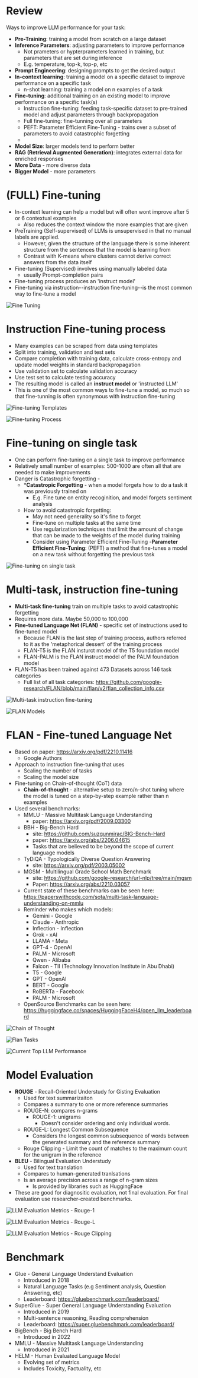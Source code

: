 # Review
Ways to improve LLM performance for your task:
- **Pre-Training**: training a model from scratch on a large dataset
- **Inference Parameters**: adjusting parameters to improve performance
  - Not prameters or hypterprameters learned in training, but parameters that are set during inference
  - E.g. temperature, top-k, top-p, etc
- **Prompt Engineering**: designing prompts to get the desired output
- **In-context learning**: training a model on a specific dataset to improve performance on a specific task
  - n-shot learning: training a model on n examples of a task
- **Fine-tuning**: additional training on an existing model to improve performance on a specific task(s)
  - Instruction fine-tuning: feeding task-specific dataset to pre-trained model and adjust parameters through backpropagation
  - Full fine-tuning: fine-tunning over all parameters  
  - PEFT: Parameter Efficient Fine-Tuning - trains over a subset of parameters to avoid catastrophic forgetting
  - 
- **Model Size**: larger models tend to perform better
- **RAG (Retrieval Augmented Generation)**: integrates external data for enriched responses
- **More Data** - more diverse data
- **Bigger Model** - more parameters

# (FULL) Fine-tuning
- In-context learning can help a model but will often wont improve after 5 or 6 contextual examples
  - Also reduces the context window the more examples that are given
- PreTraining (Self-supervised) of LLMs is unsupervised in that no manual labels are applied.
  - However, given the structure of the language there is some inherent structure from the sentences that the model is learning from
  - Contrast with K-means where clusters cannot derive correct answers from the data itself
- Fine-tuning (Supervised) involves using manually labeled data
  - usually Prompt-completion pairs
- Fine-tuning process produces an 'instruct model'
- Fine-tuning via instruction--instruction fine-tuning--is the most common way to fine-tune a model

![Fine Tuning](images/fine_tuning.png)

# Instruction Fine-tuning process
- Many examples can be scraped from data using templates
- Split into training, validation and test sets
- Compare completion with training data, calculate cross-entropy and update model weights in standard backpropagation
- Use validation set to calculate validation accuracy
- Use test set to calculate testing accuracy
- The resulting model is called an **instruct model** or 'instructed LLM'
- This is one of the most common ways to fine-tune a model, so much so that fine-tunning is often synonymous with instruction fine-tuning

![Fine-tuning Templates](images/fine_tuning_templates.png)

![Fine-tuning Process](images/fine_tuning_process.png)

# Fine-tuning on single task
- One can perform fine-tuning on a single task to improve performance
- Relatively small number of examples: 500-1000 are often all that are needed to make improvements
- Danger is Catastrophic forgetting -
  - ***Catastropic Forgetting** - when a model forgets how to do a task it was previously trained on
    - E.g. Fine tune on entity recoginition, and model forgets sentiment analysis
  - How to avoid catastropic forgetting:
    - May not need generality so it's fine to forget
    - Fine-tune on multiple tasks at the same time
    - Use regularization techniques that limit the amount of change that can be made to the weights of the model during training
    - Consider using Parameter Efficient Fine-Tuning
      -**Parameter Efficient Fine-Tuning**: (PEFT) a method that fine-tunes a model on a new task without forgetting the previous task

![Fine-tuning on single task](images/fine_tuning_single_task.png)

# Multi-task, instruction fine-tuning
- **Multi-task fine-tuning** train on multiple tasks to avoid catastrophic forgetting
- Requires more data. Maybe 50,000 to 100,000
- **Fine-tuned Language Net (FLAN)** - specific set of instructions used to fine-tuned model
  - Because FLAN is the last step of training process, authors referred to it as the 'metaphorical dessert' of the training process
  - FLAN-T5 is the FLAN insturct model of the T5 foundation model
  - FLAN-PALM is the FLAN instruct model of the PALM foundation model
- FLAN-T5 has been trained against 473 Datasets across 146 task categories
  - Full list of all task categories: https://github.com/google-research/FLAN/blob/main/flan/v2/flan_collection_info.csv

![Multi-task instruction fine-tuning](images/multi_task_instruction_fine_tuning.png)

![FLAN Models](images/flan_models.png)


# FLAN - Fine-tuned Language Net
- Based on paper: https://arxiv.org/pdf/2210.11416
  - Google Authors
- Approach to instruction fine-tuning that uses
  - Scaling the number of tasks
  - Scaling the model size
- Fine-tuning on Chain-of-thought (CoT) data
  - **Chain-of-thought** - alternative setup to zero/n-shot tuning where the model is tuned on a
  step-by-step example rather than n examples 
- Used several benchmarks:
  - MMLU - Massive Multitask Language Understanding 
    - paper: https://arxiv.org/pdf/2009.03300
  - BBH - Big-Bench Hard 
    - site: https://github.com/suzgunmirac/BIG-Bench-Hard
    - paper:  https://arxiv.org/abs/2206.04615
    - Tasks that are believed to be beyond the scope of current language models
  - TyDiQA - Typologically Diverse Question Answering
    - site: https://arxiv.org/pdf/2003.05002
  - MGSM - Multilingual Grade School Math Benchmark
    - site: https://github.com/google-research/url-nlp/tree/main/mgsm
    - Paper: https://arxiv.org/abs/2210.03057
  - Current state of these benchmarks can be seen here:
    https://paperswithcode.com/sota/multi-task-language-understanding-on-mmlu
  - Reminder who makes which models:
    - Gemini - Google
    - Claude - Anthropic
    - Inflection - Inflection
    - Grok - xAI
    - LLAMA - Meta
    - GPT-4 - OpenAI
    - PALM - Microsoft
    - Qwen - Alibaba
    - Falcon - TII (Technology Innovation Institute in Abu Dhabi)
    - T5 - Google
    - GPT - OpenAI
    - BERT - Google
    - RoBERTa - Facebook
    - PALM - Microsoft
  - OpenSource Benchmarks can be seen here: https://huggingface.co/spaces/HuggingFaceH4/open_llm_leaderboard
  
![Chain of Thought](images/chain_of_thought.png)

![Flan Tasks](images/flan_tasks.png)

![Current Top LLM Performance](images/current_top_llm_performance.png)


# Model Evaluation
- **ROUGE** - Recall-Oriented Understudy for Gisting Evaluation
  - Used for text summarizaiton 
  - Compares a summary to one or more reference summaries
  - ROUGE-N: compares n-grams
    - ROUGE-1: unigrams
      - Doesn't consider ordering and only individual words.
  - ROUGE-L: Longest Common Subsequence
    - Considers the longest common subsequence of words between the generated summary and the reference summary
  - Rouge Clipping - Limit the count of matches to the maximum count for the unigram in the reference
- **BLEU** - Bilingual Evaluation Understudy
  - Used for text translation
  - Compares to human-generated tranlsations
  - Is an average precision across a range of n-gram sizes
    - Is provided by libraries such as HuggingFace
- These are good for diagnositic evaluation, not final evaluation. For final evaluation use researcher-created benchmarks.
  

![LLM Evaluation Metrics - Rouge-1](images/llm_metrics_rouge1.png)
  
![LLM Evaluation Metrics - Rouge-L](images/llm_metrics_rouge_l.png)

![LLM Evaluation Metrics - Rouge Clipping](images/llm_metrics_rouge_clipping.png)


# Benchmark
- Glue - General Language Understand Evaluation
  - Introduced in 2018
  - Natural Language Tasks (e.g Sentiment analysis, Question Answering, etc)
  - Leaderboard: https://gluebenchmark.com/leaderboard/
- SuperGlue - Super General Language Understanding Evaluation
  - Introduced in 2019
  - Multi-sentence reasoning, Reading comprehension
  - Leaderboard: https://super.gluebenchmark.com/leaderboard/
- BigBench - Big Bench Hard
  - Introduced in 2022
- MMLU - Massive Multitask Language Understanding
  - Introduced in 2021
- HELM - Human Evaluated Language Model
  - Evolving set of metrics
  - Includes Toxicity, Factuality, etc